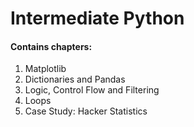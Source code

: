 # Intermediate Python
#### Contains chapters:
1. Matplotlib
2. Dictionaries and Pandas
3. Logic, Control Flow and Filtering
4. Loops
5. Case Study: Hacker Statistics
